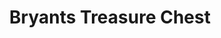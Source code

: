 ---
title: "Bryants Treasure Chest"
url: /pensacola/bryants-treasure-chest/
shop: Gebrauchtwaren
---